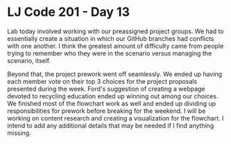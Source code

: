 # LJ Code 201 - Day 13

Lab today involved working with our preassigned project groups. We had to essentially create a situation in which our GitHub branches had conflicts with one another. I think the greatest amount of difficulty came from people trying to remember who they were in the scenario versus managing the scenario, itself.

Beyond that, the project prework went off seamlessly. We ended up having each member vote on their top 3 choices for the project proposals presented during the week. Ford's suggestion of creating a webpage devoted to recycling education ended up winning out among our choices. We finished most of the flowchart work as well and ended up dividing up responsibilities for prework before breaking for the weekend. I will be working on content research and creating a visualization for the flowchart. I intend to add any additional details that may be needed if I find anything missing.
